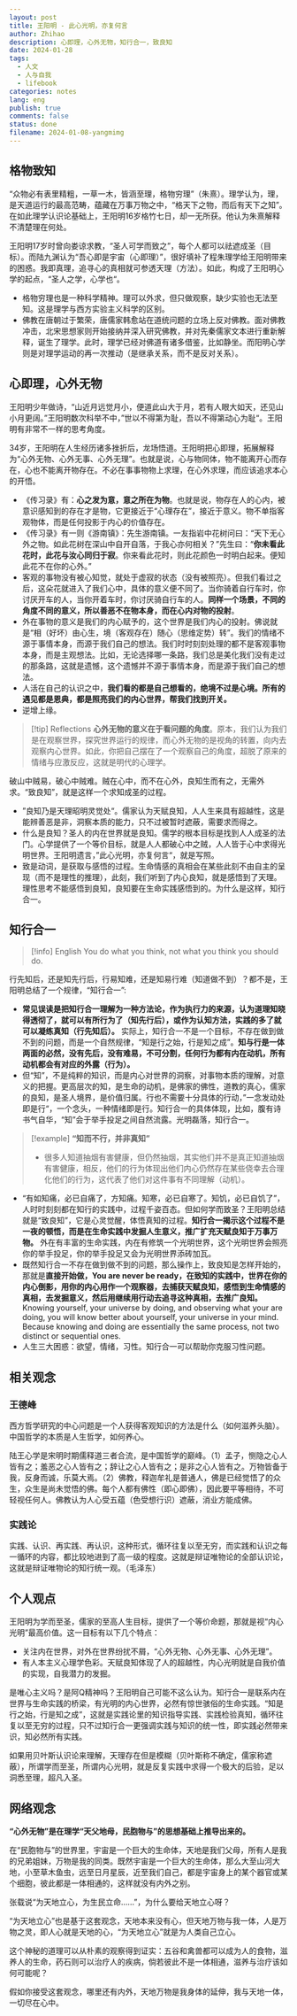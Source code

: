 ```yaml
---
layout: post
title: 王阳明 - 此心光明，亦复何言
author: Zhihao
description: 心即理，心外无物，知行合一，致良知
date: 2024-01-28
tags:
  - 人文
  - 人与自我
  - lifebook
categories: notes
lang: eng
publish: true
comments: false
status: done
filename: 2024-01-08-yangmimg
---
```



## 格物致知

“众物必有表里精粗，一草一木，皆涵至理，格物穷理”（朱熹）。理学认为，理，是天道运行的最高范畴，蕴藏在万事万物之中，“格天下之物，而后有天下之知”。在如此理学认识论基础上，王阳明16岁格竹七日，却一无所获。他认为朱熹解释不清楚理在何处。

王阳明17岁时曾向娄谅求教，“圣人可学而致之”，每个人都可以祛遮成圣（目标）。而陆九渊认为“吾心即是宇宙（心即理）”，很好填补了程朱理学给王阳明带来的困惑。我即真理，追寻心的真相就可参透天理（方法）。如此，构成了王阳明心学的起点，“圣人之学，心学也“。
- 格物穷理也是一种科学精神。理可以外求，但只做观察，缺少实验也无法至知。这是理学与西方实验主义科学的区别。
- 佛教在唐朝过于繁荣，唐儒家韩愈站在道统问题的立场上反对佛教。面对佛教冲击，北宋思想家则开始接纳并深入研究佛教，并对先秦儒家文本进行重新解释，诞生了理学。此时，理学已经对佛道有诸多借鉴，比如静坐。而阳明心学则是对理学运动的再一次推动（是继承关系，而不是反对关系）。

## 心即理，心外无物

王阳明少年做诗，“山近月远觉月小，便道此山大于月，若有人眼大如天，还见山小月更阔。”王阳明数次科举不中，”世以不得第为耻，吾以不得第动心为耻“。王阳明有非常不一样的思考角度。

34岁，王阳明在人生经历诸多挫折后，龙场悟道。王阳明把心即理，拓展解释为“心外无物、心外无事、心外无理”。也就是说，心与物同体，物不能离开心而存在，心也不能离开物存在。不必在事事物物上求理，在心外求理，而应该追求本心的开悟。
- 《传习录》有：**心之发为意，意之所在为物**。也就是说，物存在人的心内，被意识感知到的存在才是物，它更接近于“心理存在”，接近于意义。物不单指客观物体，而是任何投影于内心的价值存在。
- 《传习录》有一则《游南镇》：先生游南镇。一友指岩中花树问曰：“天下无心外之物。如此花树在深山中自开自落，于我心亦何相关？”先生曰：“**你未看此花时，此花与汝心同归于寂**。你来看此花时，则此花颜色一时明白起来。便知此花不在你的心外。”
- 客观的事物没有被心知觉，就处于虚寂的状态（没有被照亮）。但我们看过之后，这朵花就进入了我们心中，具体的意义便不同了。当你骑着自行车时，你讨厌开车的人，当你开着车时，你讨厌骑自行车的人。**同样一个场景，不同的角度不同的意义，所以善恶不在物本身，而在心内对物的投射**。
- 外在事物的意义是我们的内心赋予的，这个世界是我们内心的投射。佛说就是“相（好坏）由心生，境（客观存在）随心（思维定势）转”。我们的情绪不源于事情本身，而源于我们自己的想法。我们时时刻刻处理的都不是客观事物本身，而是主观想法。比如，无论选择哪一条路，我们总是美化我们没有走过的那条路，这就是遗憾，这个遗憾并不源于事情本身，而是源于我们自己的想法。
- 人活在自己的认识之中，**我们看的都是自己想看的，绝境不过是心境。所有的遇见都是恩典，都是照亮我们的内心世界，帮我们找到开关。**
- 逆增上缘。

> [!tip] Reflections
> **心外无物的意义在于看问题的角度**。原本，我们认为我们是在观察世界，探究世界运行的规律，而心外无物的是视角的转置，向内去观察内心世界。如此，你把自己摆在了一个观察自己的角度，超脱了原来的情绪与应激反应，这就是明代的心理学。

破山中贼易，破心中贼难。贼在心中，而不在心外，良知生而有之，无需外求。“致良知”，就是这样一个求知成圣的过程。
- ”良知乃是天理昭明灵觉处“。儒家认为天赋良知，人人生来具有超越性，这是能辨善恶是非，洞察本质的能力，只不过被暂时遮蔽，需要求而得之。
- 什么是良知？圣人的内在世界就是良知。儒学的根本目标是找到人人成圣的法门。心学提供了一个等价目标，就是人人都破心中之贼，人人皆于心中求得光明世界。王阳明遗言，”此心光明，亦复何言“，就是写照。
- 致是动词，是获取与感悟的过程。生命情感的真相会在某些此刻不由自主的呈现（而不是理性的推理），此刻，我们听到了内心良知，就是感悟到了天理。理性思考不能感悟到良知，良知要在生命实践感悟到的。为什么是这样，知行合一。

## 知行合一


> [!info] English
> You do what you think, not what you think you should do.

行先知后，还是知先行后，行易知难，还是知易行难（知道做不到）？都不是，王阳明总结了一个规律，“知行合一”:
- **常见误读是把知行合一理解为一种方法论，作为执行力的来源，认为道理知晓得透彻了，就可以有所行为了（知先行后），或作为认知方法，实践的多了就可以凝练真知（行先知后）。** 实际上，知行合一不是一个目标，不存在做到做不到的问题，而是一个自然规律，“知是行之始，行是知之成”。**知与行是一体两面的必然，没有先后，没有难易，不可分割，任何行为都有内在动机，所有动机都会有对应的外露（行为）。** 
- 但“知”，不是纯粹的知识，而是内心对世界的洞察，对事物本质的理解，对意义的把握。更高层次的知，是生命的动机，是佛家的佛性，道教的真心，儒家的良知，是圣人境界，是价值归属。行也不需要十分具体的行动，”一念发动处即是行“，一个念头，一种情绪即是行。知行合一的具体体现，比如，腹有诗书气自华，“知”会于举手投足之间自然流露。光明磊落，知行合一。

> [!example] **“知而不行，并非真知”**
> - 很多人知道抽烟有害健康，但仍然抽烟，其实他们并不是真正知道抽烟有害健康，相反，他们的行为体现出他们内心仍然存在某些侥幸去合理化他们的行为，这代表了他们对这件事有不同理解（动机）。

- “有如知痛，必已自痛了，方知痛。知寒，必已自寒了。知饥，必已自饥了”，人时时刻刻都在知行的实践中，过程千姿百态。但如何学而致圣？王阳明总结就是“致良知”，它是心灵觉醒，体悟真知的过程。**知行合一揭示这个过程不是一夜的顿悟，而是在生命实践中发掘人生意义，推广扩充天赋良知于万事万物。** 外在有丰富的生命实践，内在有修筑一个光明世界，这个光明世界会照亮你的举手投足，你的举手投足又会为光明世界添砖加瓦。
- 既然知行合一不存在做到做不到的问题，那么操作上，致良知是怎样开始的，那就是**直接开始做，You are never be ready，在致知的实践中，世界在你的内心倒影，用你的内心用作一个观察器，去捕获天赋良知，感悟到生命情感的真相，去发掘意义，然后用继续用行动去追寻这种真相，去推广良知。** Knowing yourself, your universe by doing, and observing what your are doing, you will know better about yourself, your universe in your mind. Because knowing and doing are essentially the same process, not two distinct or sequential ones. 
- 人生三大困惑：欲望，情绪，习性。知行合一可以帮助你克服习性问题。

## 相关观念

### 王德峰

西方哲学研究的中心问题是一个人获得客观知识的方法是什么（如何滋养头脑）。中国哲学的本质是人生哲学，如何养心。

陆王心学是宋明时期儒释道三者合流，是中国哲学的巅峰。（1）孟子，恻隐之心人皆有之；羞恶之心人皆有之；辞让之心人皆有之；是非之心人皆有之。万物皆备于我，反身而诚，乐莫大焉。（2）佛教，释迦牟礼是普通人，佛是已经觉悟了的众生，众生是尚未觉悟的佛。每个人都有佛性（即心即佛），因此要平等相待，不可轻视任何人。佛教认为人心受五蕴（色受想行识）遮蔽，消业方能成佛。

### 实践论

实践、认识、再实践、再认识，这种形式，循环往复以至无穷，而实践和认识之每一循环的内容，都比较地进到了高一级的程度。这就是辩证唯物论的全部认识论，这就是辩证唯物论的知行统一观。（毛泽东）

## 个人观点

王阳明为学而至圣，儒家的至高人生目标，提供了一个等价命题，那就是视“内心光明”最高价值。这一目标有以下几个特点：
- 关注内在世界，对外在世界纷扰不屑，“心外无物、心外无事、心外无理”。
- 有人本主义心理学色彩。天赋良知体现了人的超越性，内心光明就是自我价值的实现，自我潜力的发掘。

是唯心主义吗？是阿Q精神吗？王阳明自己可能不这么认为。知行合一是联系内在世界与生命实践的桥梁，有光明的内心世界，必然有惊世骇俗的生命实践。“知是行之始，行是知之成”，这就是实践论里的知识指导实践、实践检验真知，循环往复以至无穷的过程，只不过知行合一更强调实践与知识的统一性，即实践必然带来识，知必然所有实践。

如果用贝叶斯认识论来理解，天理存在但是模糊（贝叶斯称不确定，儒家称遮蔽），所谓学而至圣，所谓内心光明，就是反复实践中求得一个极大的后验，足以洞悉至理，超凡入圣。

## 网络观念

**“心外无物”是在理学“天父地母，民胞物与”的思想基础上推导出来的。**

在“民胞物与”的世界里，宇宙是一个巨大的生命体，天地是我们父母，所有人是我的兄弟姐妹，万物是我的同类。既然宇宙是一个巨大的生命体，那么大至山河大地，小至草木鱼虫，远至日月星辰，近至我们自己，都是宇宙身上的某个器官或某个细胞，彼此都是一体相通的，这样就没有内外之别。

张载说“为天地立心，为生民立命……”，为什么要给天地立心呀？

“为天地立心”也是基于这套观念，天地本来没有心，但天地万物与我一体，人是万物之灵，即人心就是天地的心，“为天地立心”就是为人类自己立心。

这个神秘的道理可以从朴素的观察得到证实：五谷和禽兽都可以成为人的食物，滋养人的生命，药石则可以治疗人的疾病，倘若彼此不是一体相通，滋养与治疗该如何可能呢？

假如你接受这套观念，哪里还有内外，天地万物是我身体的延伸，我与天地一体，一切尽在心中。

